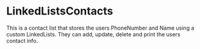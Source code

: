 # LinkedListsContacts
This is a contact list that stores the users PhoneNumber and Name using a custom LinkedLists. 
They can add, update, delete and print the users contact info.



